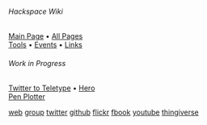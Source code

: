 ###### Hackspace Wiki

[Main Page](https://github.com/snhack/snhack.github.com/wiki) • [All Pages](_pages)  
[Tools](Tools) • [Events](Events) • [Links](Links)

###### Work in Progress


[Twitter to Teletype](Twitter-to-Teletype) • [Hero](Hero)  
[Pen Plotter](Pen-plotter)






<!-- footer links -->

[web][Swindon Hackspace]
[group][Google Group]
[twitter][Twitter]
[github][Github]
[flickr][Flickr]
[fbook][Facebook]
[youtube][YouTube]
[thingiverse][Thingiverse]


<!--
[`web`][Swindon Hackspace]
[`group`][Google Group]
[`twitter`][Twitter]
[`github`][Github]
[`flickr`][Flickr]
[`fbook`][Facebook]
[`youtube`][YouTube]
[`thingiverse`][Thingiverse]
-->

[Swindon Hackspace]: http://swindon.hackspace.org.uk/
[Google Group]: http://groups.google.com/group/swindon-hackspace
[Twitter]: http://twitter.com/snhack
[YouTube]: http://www.youtube.com/user/snhackspace
[Flickr]: https://www.flickr.com/groups/swindon-hackspace/
[Facebook]: https://www.facebook.com/swindon.hackspace
[Github]: https://github.com/snhack
[Thingiverse]: http://www.thingiverse.com/Swindon-Hackspace/